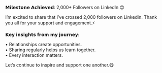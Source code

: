 𝗠𝗶𝗹𝗲𝘀𝘁𝝾𝗻𝗲 𝝖𝗰𝗵𝗶𝗲𝘃𝗲𝗱: 2,000+ Followers on LinkedIn 😍  
  
I’m excited to share that I’ve crossed 2,000 followers on Linkedin. Thank you all for your support and engagement.⚡  
  
𝗞𝗲𝘆 𝗶𝗻𝘀𝗶𝗴𝗵𝘁𝘀 𝗳𝗿𝝾𝗺 𝗺𝘆 𝗷𝝾𝘂𝗿𝗻𝗲𝘆:  
  
• Relationships create opportunities.  
• Sharing regularly helps us learn together.  
• Every interaction matters.  
  
Let’s continue to inspire and support one another.😋  
  
  
